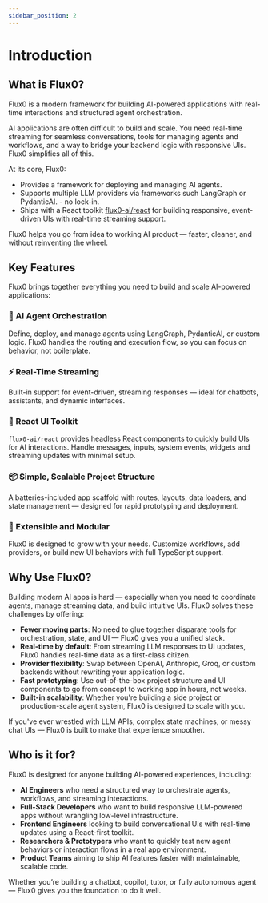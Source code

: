 ```yaml
---
sidebar_position: 2
---
```


# Introduction

## What is Flux0?

Flux0 is a modern framework for building AI-powered applications with real-time interactions and structured agent orchestration.

AI applications are often difficult to build and scale. You need real-time streaming for seamless conversations, tools for managing agents and workflows, and a way to bridge your backend logic with responsive UIs. Flux0 simplifies all of this.

At its core, Flux0:

- Provides a framework for deploying and managing AI agents.
- Supports multiple LLM providers via frameworks such LangGraph or PydanticAI. - no lock-in.
- Ships with a React toolkit [flux0-ai/react](https://github.com/flux0-ai/flux0-react) for building responsive, event-driven UIs with real-time streaming support.

Flux0 helps you go from idea to working AI product — faster, cleaner, and without reinventing the wheel.

## Key Features

Flux0 brings together everything you need to build and scale AI-powered applications:

### 🧠 AI Agent Orchestration

Define, deploy, and manage agents using LangGraph, PydanticAI, or custom logic. Flux0 handles the routing and execution flow, so you can focus on behavior, not boilerplate.

### ⚡ Real-Time Streaming

Built-in support for event-driven, streaming responses — ideal for chatbots, assistants, and dynamic interfaces.

### 🧩 React UI Toolkit

`flux0-ai/react` provides headless React components to quickly build UIs for AI interactions. Handle messages, inputs, system events, widgets and streaming updates with minimal setup.

### 📦 Simple, Scalable Project Structure

A batteries-included app scaffold with routes, layouts, data loaders, and state management — designed for rapid prototyping and deployment.

### 🔌 Extensible and Modular

Flux0 is designed to grow with your needs. Customize workflows, add providers, or build new UI behaviors with full TypeScript support.

## Why Use Flux0?

Building modern AI apps is hard — especially when you need to coordinate agents, manage streaming data, and build intuitive UIs. Flux0 solves these challenges by offering:

- **Fewer moving parts**: No need to glue together disparate tools for orchestration, state, and UI — Flux0 gives you a unified stack.
- **Real-time by default**: From streaming LLM responses to UI updates, Flux0 handles real-time data as a first-class citizen.
- **Provider flexibility**: Swap between OpenAI, Anthropic, Groq, or custom backends without rewriting your application logic.
- **Fast prototyping**: Use out-of-the-box project structure and UI components to go from concept to working app in hours, not weeks.
- **Built-in scalability**: Whether you're building a side project or production-scale agent system, Flux0 is designed to scale with you.

If you've ever wrestled with LLM APIs, complex state machines, or messy chat UIs — Flux0 is built to make that experience smoother.

## Who is it for?

Flux0 is designed for anyone building AI-powered experiences, including:

- **AI Engineers** who need a structured way to orchestrate agents, workflows, and streaming interactions.
- **Full-Stack Developers** who want to build responsive LLM-powered apps without wrangling low-level infrastructure.
- **Frontend Engineers** looking to build conversational UIs with real-time updates using a React-first toolkit.
- **Researchers & Prototypers** who want to quickly test new agent behaviors or interaction flows in a real app environment.
- **Product Teams** aiming to ship AI features faster with maintainable, scalable code.

Whether you’re building a chatbot, copilot, tutor, or fully autonomous agent — Flux0 gives you the foundation to do it well.
